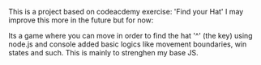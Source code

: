 This is a project based on codeacdemy exercise: 'Find your Hat'
I may improve this more in the future but for now:

Its a game where you can move in order to find the hat '^' (the key) using node.js and console 
added basic logics like movement boundaries, win states and such.
This is mainly to strenghen my base JS.
